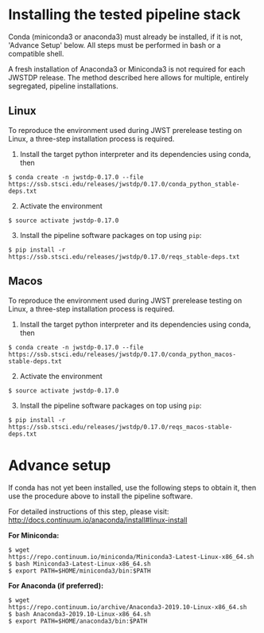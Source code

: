 # Installing the tested pipeline stack

Conda (miniconda3 or anaconda3) must already be installed, if it is not,
'Advance Setup' below.
All steps must be performed in bash or a compatible shell.

A fresh installation of Anaconda3 or Miniconda3 is not required for each JWSTDP
release. The method described here allows for multiple, entirely segregated,
pipeline installations.

## Linux
To reproduce the environment used during JWST prerelease testing on Linux, a 
three-step installation process is required.

1) Install the target python interpreter and its dependencies using conda, then
```
$ conda create -n jwstdp-0.17.0 --file
https://ssb.stsci.edu/releases/jwstdp/0.17.0/conda_python_stable-deps.txt
```

2) Activate the environment
```
$ source activate jwstdp-0.17.0
```

3) Install the pipeline software packages on top using `pip`:
```
$ pip install -r https://ssb.stsci.edu/releases/jwstdp/0.17.0/reqs_stable-deps.txt
```

## Macos
To reproduce the environment used during JWST prerelease testing on Linux, a 
three-step installation process is required.

1) Install the target python interpreter and its dependencies using conda, then
```
$ conda create -n jwstdp-0.17.0 --file
https://ssb.stsci.edu/releases/jwstdp/0.17.0/conda_python_macos-stable-deps.txt
```

2) Activate the environment
```
$ source activate jwstdp-0.17.0
```

3) Install the pipeline software packages on top using `pip`:
```
$ pip install -r https://ssb.stsci.edu/releases/jwstdp/0.17.0/reqs_macos-stable-deps.txt
```

# Advance setup
 
If conda has not yet been installed, use the following steps to obtain
it, then use the procedure above to install the pipeline software.

For detailed instructions of this step, please visit: http://docs.continuum.io/anaconda/install#linux-install

**For Miniconda:**

```
$ wget
https://repo.continuum.io/miniconda/Miniconda3-Latest-Linux-x86_64.sh
$ bash Miniconda3-Latest-Linux-x86_64.sh
$ export PATH=$HOME/miniconda3/bin:$PATH
```

**For Anaconda (if preferred):**

```
$ wget
https://repo.continuum.io/archive/Anaconda3-2019.10-Linux-x86_64.sh
$ bash Anaconda3-2019.10-Linux-x86_64.sh
$ export PATH=$HOME/anaconda3/bin:$PATH
```
